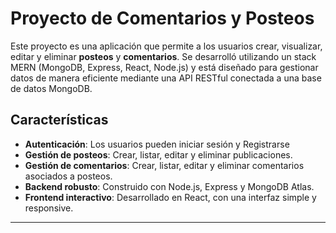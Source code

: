 # Proyecto de Comentarios y Posteos

Este proyecto es una aplicación que permite a los usuarios crear, visualizar, editar y eliminar **posteos** y **comentarios**. Se desarrolló utilizando un stack MERN (MongoDB, Express, React, Node.js) y está diseñado para gestionar datos de manera eficiente mediante una API RESTful conectada a una base de datos MongoDB.

## Características

- **Autenticación**: Los usuarios pueden iniciar sesión y Registrarse
- **Gestión de posteos**: Crear, listar, editar y eliminar publicaciones.
- **Gestión de comentarios**: Crear, listar, editar y eliminar comentarios asociados a posteos.
- **Backend robusto**: Construido con Node.js, Express y MongoDB Atlas.
- **Frontend interactivo**: Desarrollado en React, con una interfaz simple y responsive.

---


